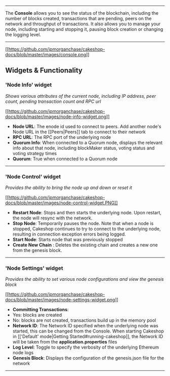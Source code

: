 ***
The **Console** allows you to see the status of the blockchain, including the number of blocks created, transactions that are pending, peers on the network and throughput of transactions. It also allows you to manage your node, including starting and stopping it, pausing block creation or changing the logging level.
***

[[https://github.com/jpmorganchase/cakeshop-docs/blob/master/images/console.png]]

## Widgets & Functionality 

### 'Node Info' widget
<em>Shows various attributes of the current node, including IP address, peer count, pending transaction count and RPC url</em>

[[https://github.com/jpmorganchase/cakeshop-docs/blob/master/images/node-info-widget.png]]

* **Node URL**: The enode id used to connect to peers.  Add another node's Node URL in the [[Peers|Peers]] tab to connect to their network
* **RPC URL**: The RPC port of the underlying node
* **Quorum Info**: When connected to a Quorum node, displays the relevant info about that node, including blockMaker status, voting status and voting strategy times
* **Quorum**: True when connected to a Quorum node

***

### 'Node Control' widget
<em>Provides the ability to bring the node up and down or reset it</em>

[[https://github.com/jpmorganchase/cakeshop-docs/blob/master/images/node-control-widget.PNG]]

* **Restart Node**: Stops and then starts the underlying node. Upon restart, the node will resync with the network.
* **Stop Node**: Temporarily pauses the node. Note that when a node is stopped, Cakeshop continues to try to connect to the underlying node, resulting in connection exception errors being logged.
* **Start Node**: Starts node that was previously stopped
* **Create New Chain** : Deletes the existing chain and creates a new one from the genesis block.

***

### 'Node Settings' widget
<em>Provides the ability to set various node configurations and view the genesis block</em>

[[https://github.com/jpmorganchase/cakeshop-docs/blob/master/images/node-settings-widget.png]]

* **Committing Transactions**: 
 * Yes: blocks are created
 * No: blocks are not created, transactions build up in the memory pool
* **Network ID**: The Network ID specified when the underlying node was started, this can be changed from the Console. When starting Cakeshop in [['Default' mode|Getting Started#running-cakeshop]], the Network ID will be taken from the **application.properties** files
* **Log Level**: Toggle to specify the verbosity of the underlying Ethereum node logs
* **Genesis Block**: Displays the configuration of the genesis.json file for the network

***
